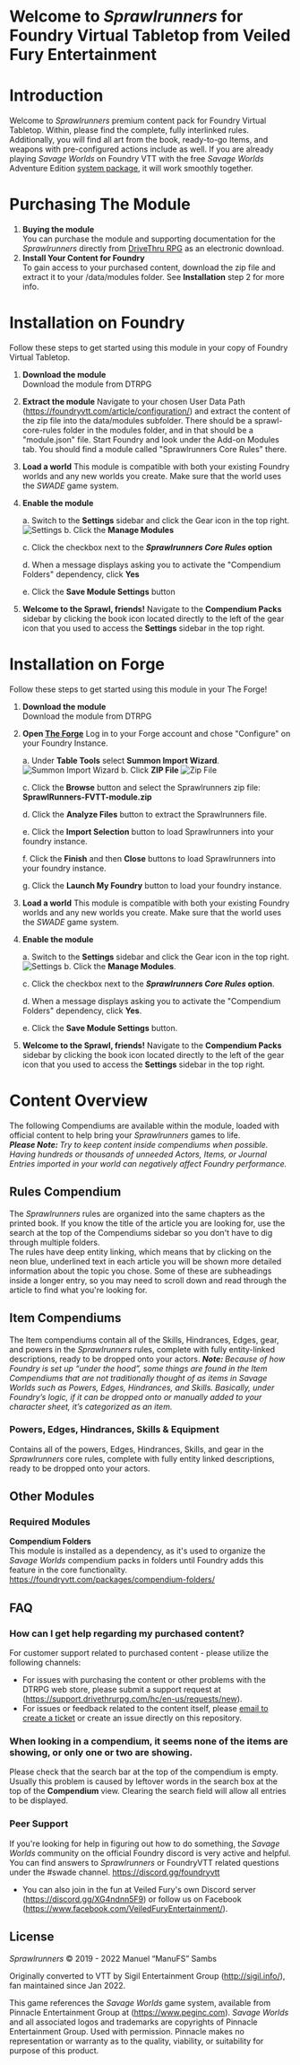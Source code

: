 # Welcome to *Sprawlrunners* for Foundry Virtual Tabletop from Veiled Fury Entertainment

# Introduction
Welcome to *Sprawlrunners* premium content pack for Foundry Virtual Tabletop. Within, please find the complete, fully interlinked rules. Additionally, you will find all art from the book, ready-to-go Items, and weapons with pre-configured actions include as well.
If you are already playing *Savage Worlds* on Foundry VTT with the free *Savage Worlds* Adventure Edition [system package](https://foundryvtt.com/packages/swade/), it will work smoothly together.


# Purchasing The Module
1. <b>Buying the module</b>  
You can purchase the module and supporting documentation for the *Sprawlrunners* directly from [DriveThru RPG](https://www.drivethrurpg.com/product/351063/Sprawlrunners--FoundryVTT-Module) as an electronic download.
2. <b>Install Your Content for Foundry</b>  
To gain access to your purchased content, download the zip file and extract it to your /data/modules folder. See <b>Installation</b> step 2 for more info.

# Installation on Foundry
Follow these steps to get started using this module in your copy of Foundry Virtual Tabletop.
1. <b>Download the module</b>  
Download the module from DTRPG

2. <b>Extract the module</b>
Navigate to your chosen User Data Path (https://foundryvtt.com/article/configuration/) and extract the content of the zip file into the data/modules subfolder. There should be a sprawl-core-rules folder in the modules folder, and in that should be a "module.json" file. Start Foundry and look under the Add-on Modules tab. You should find a module called "Sprawlrunners Core Rules" there.

3. <b>Load a world</b>
This module is compatible with both your existing Foundry worlds and any new worlds you create. Make sure that the world uses the *SWADE* game system. 
 
4. <b>Enable the module</b>

    a. Switch to the <b>Settings</b> sidebar and click the Gear icon in the top right.  
    ![Settings](https://raw.githubusercontent.com/VeiledFuryEntertainment/sprawlrunners/main/assets/instructions/activate.webp)
    b. Click the <b>Manage Modules</b>  

    c. Click the checkbox next to the <b>*Sprawlrunners Core Rules* option</b>

    d. When a message displays asking you to activate the "Compendium Folders" dependency, click <b>Yes</b>  
    
    e. Click the <b>Save Module Settings</b> button

5. <b>Welcome to the Sprawl, friends!</b>
Navigate to the <b>Compendium Packs</b> sidebar by clicking the book icon located directly to the left of the gear icon that you used to access the <b>Settings</b> sidebar in the top right.

# Installation on Forge
Follow these steps to get started using this module in your The Forge!
1. <b>Download the module</b>  
Download the module from DTRPG

1. <b>Open <a href="https://forge-vtt.com/">The Forge</a></b>
Log in to your Forge account and chose "Configure" on your Foundry Instance.

    a. Under <b>Table Tools</b> select <b>Summon Import Wizard</b>.
    ![Summon Import Wizard](https://raw.githubusercontent.com/VeiledFuryEntertainment/sprawlrunners/main/assets/instructions/SummonImportWizard.webp)
    b. Click <b>ZIP File</b>
    ![Zip File](https://raw.githubusercontent.com/VeiledFuryEntertainment/sprawlrunners/main/assets/instructions/ZipFile.webp)

    c. Click the <b>Browse</b> button and select the Sprawlrunners zip file: <b>SprawlRunners-FVTT-module.zip</b>

    d. Click the <b>Analyze Files</b> button to extract the Sprawlrunners file.

    e. Click the <b>Import Selection</b> button to load Sprawlrunners into your foundry instance.

    f. Click the <b>Finish</b> and then <b>Close</b> buttons to load Sprawlrunners into your foundry instance.

    g. Click the <b>Launch My Foundry</b> button to load your foundry instance.
    
1. <b>Load a world</b>
This module is compatible with both your existing Foundry worlds and any new worlds you create. Make sure that the world uses the *SWADE* game system. 

1. <b>Enable the module</b>

    a. Switch to the <b>Settings</b> sidebar and click the Gear icon in the top right.
    ![Settings](https://github.com/VeiledFuryEntertainment/sprawlrunners/blob/main/assets/instructions/activate.webp)
    b. Click the <b>Manage Modules</b>.

    c. Click the checkbox next to the <b>*Sprawlrunners Core Rules* option</b>.

    d. When a message displays asking you to activate the "Compendium Folders" dependency, click <b>Yes</b>.
    
    e. Click the <b>Save Module Settings</b> button.

1. <b>Welcome to the Sprawl, friends!</b>
Navigate to the <b>Compendium Packs</b> sidebar by clicking the book icon located directly to the left of the gear icon that you used to access the <b>Settings</b> sidebar in the top right.
# Content Overview
The following Compendiums are available within the module, loaded with official content to help bring your *Sprawlrunners* games to life.  
*<b>Please Note: </b> Try to keep content inside compendiums when possible. Having hundreds or thousands of unneeded Actors, Items, or Journal Entries imported in your world can negatively affect Foundry performance.*
## Rules Compendium
The *Sprawlrunners* rules are organized into the same chapters as the printed book. If you know the title of the article you are looking for, use the search at the top of the Compendiums sidebar so you don't have to dig through multiple folders.  
The rules have deep entity linking, which means that by clicking on the neon blue, underlined text in each article you will be shown more detailed information about the topic you chose. Some of these are subheadings inside a longer entry, so you may need to scroll down and read through the article to find what you're looking for.

## Item Compendiums
The Item compendiums contain all of the Skills, Hindrances, Edges, gear, and powers in the *Sprawlrunners* rules, complete with fully entity-linked descriptions, ready to be dropped onto your actors.
*<b>Note: </b>Because of how Foundry is set up “under the hood”, some things are found in the Item Compendiums that are not traditionally thought of as items in *Savage Worlds* such as Powers, Edges, Hindrances, and Skills. Basically, under Foundry’s logic, if it can be dropped onto or manually added to your character sheet, it’s categorized as an item.*
### Powers, Edges, Hindrances, Skills & Equipment
Contains all of the powers, Edges, Hindrances, Skills, and gear in the *Sprawlrunners* core rules, complete with fully entity linked descriptions, ready to be dropped onto your actors. 

## Other Modules
### Required Modules
<b>Compendium Folders</b>  
This module is installed as a dependency, as it's used to organize the *Savage Worlds* compendium packs in folders until Foundry adds this feature in the core functionality.  
https://foundryvtt.com/packages/compendium-folders/

## FAQ
### How can I get help regarding my purchased content?
For customer support related to purchased content - please utilize the following channels:  
* For issues with purchasing the content or other problems with the DTRPG web store, please submit a support request at (https://support.drivethrurpg.com/hc/en-us/requests/new).
* For issues or feedback related to the content itself, please <a href="mailto:sprawlrunners@fire.fundersclub.com">email to create a ticket</a> or create an issue directly on this repository.

### When looking in a compendium, it seems none of the items are showing, or only one or two are showing.
Please check that the search bar at the top of the compendium is empty. Usually this problem is caused by leftover words in the search box at the top of the <b>Compendium</b> view. Clearing the search field will allow all entries to be displayed.


### Peer Support
If you're looking for help in figuring out how to do something, the *Savage Worlds* community on the official Foundry discord is very active and helpful. You can find answers to *Sprawlrunners* or FoundryVTT related questions under the #swade channel. https://discord.gg/foundryvtt
* You can also join in the fun at Veiled Fury's own Discord server (https://discord.gg/XG4ndnn5F9) or follow us on Facebook (https://www.facebook.com/VeiledFuryEntertainment/).


## License

*Sprawlrunners* © 2019 - 2022 Manuel “ManuFS” Sambs

Originally converted to VTT by Sigil Entertainment Group (http://sigil.info/), fan maintained since Jan 2022.

This game references the *Savage Worlds* game system, available from Pinnacle Entertainment Group at (https://www.peginc.com). *Savage Worlds* and all associated logos and trademarks are copyrights of Pinnacle Entertainment Group. Used with permission. Pinnacle makes no representation or warranty as to the quality, viability, or suitability for purpose of this product.
